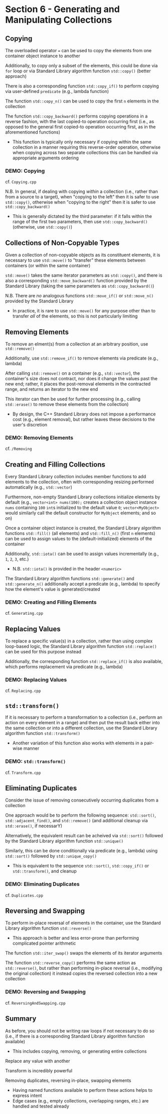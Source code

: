 # Section 6 - Generating and Manipulating Collections

## Copying

The overloaded operator `=` can be used to copy the elements from one container object instance to another

Additionally, to copy only a subset of the elements, this could be done via `for` loop or via Standard Library algorithm function `std::copy()` (better approach)

There is also a corresponding function `std::copy_if()` to perform copying via user-defined `predicate` (e.g., lambda function)

The function `std::copy_n()` can be used to copy the first `n` elements in the collection

The function `std::copy_backward()` performs copying operations in a reverse fashion, with the last copied-to operation occurring first (i.e., as opposed to the general first copied-to operation occurring first, as in the aforementioned functions)
  * This function is typically only necessary if copying within the same collection in a manner requiring this reverse-order operation, otherwise when copying across two separate collections this can be handled via appropriate arguments ordering

### **DEMO: Copying**

cf. `Copying.cpp`

N.B. In general, if dealing with copying *within* a collection (i.e., rather than from a source to a target), when "copying to the left" then it is safer to use `std::copy()`, otherwise when "copying to the right" then it is safer to use `std::copy_backward()`
  * This is generally dictated by the third parameter: if it falls within the range of the first two parameters, then use `std::copy_backward()` (otherwise, use `std::copy()`)

## Collections of Non-Copyable Types

Given a collection of non-copyable objects as its constituent elements, it is necessary to use `std::move()` to "transfer" these elements between containers (or within the same container)

`std::move()` takes the same iterator parameters as `std::copy()`, and there is also a corresponding `std::move_backward()` function provided by the Standard Library (taking the same parameters as `std::copy_backward()`)

N.B. There are *no* analogous functions `std::move_if()` or `std::move_n()` provided by the Standard Library
  * In practice, it is rare to use `std::move()` for any purpose other than to transfer *all* of the elements, so this is not particularly limiting

## Removing Elements

To remove an elment(s) from a collection at an arbitrary position, use `std::remove()`

Additionally, use `std::remove_if()` to remove elements via predicate (e.g., lambda)

After calling `std::remove()` on a container (e.g., `std::vector`), the container's size does not contract, nor does it change the values past the new end; rather, it places the post-removal elements in the contracted range, and returns an iterator to the new end

This iterator can then be used for further processing (e.g., calling `std::erase()` to remove these elements from the collection)
  * By design, the C++ Standard Library does not impose a performance cost (e.g., element removal), but rather leaves these decisions to the user's discretion

### **DEMO: Removing Elements**

cf. `/Removing`

## Creating and Filling Collections

Every Standard Library collection includes member functions to add elements to the collection, often with corresponding resizing performed automatically (e.g., `std::vector`)

Furthermore, non-empty Standard Library collections initialize elements by default (e.g., `vector<int> nums(100);` creates a collection object instance `nums` containing `100` `int`s initialized to the default value `0`; `vector<MyObject>` would similarly call the default constructor for `MyObject` elements; and so on)

Once a container object instance is created, the Standard Library algorithm functions `std::fill()` (all elements) and `std::fill_n()` (first `n` elements) can be used to assign values to the (default-initialized) elements of the container

Additionally, `std::iota()` can be used to assign values incrementally (e.g., `1`, `2`, `3`, etc.)
  * N.B. `std::iota()` is provided in the header `<numeric>`

The Standard Library algorithm functions `std::generate()` and `std::generate_n()` additionally accept a predicate (e.g., lambda) to specify how the  element's value is generated/created

### **DEMO: Creating and Filling Elements**

cf. `Generating.cpp`

## Replacing Values

To replace a specific value(s) in a collection, rather than using complex loop-based logic, the Standard Library algorithm function `std::replace()` can be used for this purpose instead

Additionally, the corresponding function `std::replace_if()` is also available, which performs replacement via predicate (e.g., lambda)

### **DEMO: Replacing Values**

cf. `Replacing.cpp`

## `std::transform()`

If it is necessary to perform a transformation to a collection (i.e., perform an action on every element in a range) and then put the result back either into the same collection or into a different collection, use the Standard Library algorithm function `std::transform()`
  * Another variation of this function also works with elements in a pair-wise manner

### **DEMO: `std::transform()`**

cf. `Transform.cpp`

## Eliminating Duplicates

Consider the issue of removing consecutively occurring duplicates from a collection

One approach would be to perform the following sequence: `std::sort()`, `std::adjacent_find()`, and `std::remove()` (and additional cleanup via `std::erase()`, if necessarY)

Alternatively, the equivalent result can be acheived via `std::sort()` followed by the Standard Library algorithm function `std::unique()`

Similarly, this can be done conditionally via predicate (e.g., lambda) using `std::sort()` followed by `std::unique_copy()`
  * This is equivalent to the sequence `std::sort()`, `std::copy_if()` or `std::transform()`, and cleanup

### **DEMO: Eliminating Duplicates**

cf. `Duplicates.cpp`

## Reversing and Swapping

To perform in-place reversal of elements in the container, use the Standard Library algorithm function `std::reverse()`
  * This approach is better and less error-prone than performing complicated pointer arithmetic

The function `std::iter_swap()` swaps the elements of its iterator arguments

The function `std::reverse_copy()` performs the same action as `std::reverse()`, but rather than performing in-place reversal (i.e., modifying the original collection) it instead copies the reversed collection into a new collection

### **DEMO: Reversing and Swapping**

cf. `ReversingAndSwapping.cpp`

## Summary

As before, you should not be writing raw loops if not necessary to do so (i.e., if there is a corresponding Standard Library algorithm function available)
  * This includes copying, removing, or generating entire collections

Replace any value with another

Transform is incredibly powerful

Removing duplicates, reversing in-place, swapping elements
  * Having named functions available to perform these actions helps to express intent
  * Edge cases (e.g., empty collections, overlapping ranges, etc.) are handled and tested already
